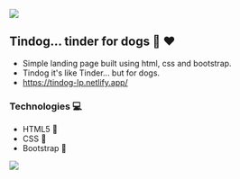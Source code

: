 ![](https://media1.tenor.com/images/fffb5bba8b42a1ed9b6a1a3243f18cd7/tenor.gif)
## Tindog... tinder for dogs :dog: :heart:

- Simple landing page built using html, css and bootstrap. 
- Tindog it's like Tinder... but for dogs.
- https://tindog-lp.netlify.app/

### Technologies :computer:
- HTML5 :hammer:
- CSS :art:
- Bootstrap :art:

![](https://i.imgur.com/1LBqIzP.gif)
